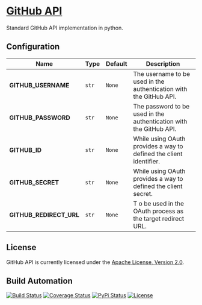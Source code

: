 # [GitHub API](http://github-api.hive.pt)

Standard GitHub API implementation in python.

## Configuration

| Name | Type | Default | Description |
| ----- | ----- | ----- |----- |
| **GITHUB_USERNAME** | `str` | `None` | The username to be used in the authentication with the GitHub API. |
| **GITHUB_PASSWORD** | `str` | `None` | The password to be used in the authentication with the GitHub API. |
| **GITHUB_ID** | `str` | `None` | While using OAuth provides a way to defined the client identifier. |
| **GITHUB_SECRET** | `str` | `None` | While using OAuth provides a way to defined the client secret. |
| **GITHUB_REDIRECT_URL** | `str` | `None` |T o be used in the OAuth process as the target redirect URL. |

## License

GitHub API is currently licensed under the [Apache License, Version 2.0](http://www.apache.org/licenses/).

## Build Automation

[![Build Status](https://travis-ci.org/hivesolutions/github_api.svg?branch=master)](https://travis-ci.org/hivesolutions/github_api)
[![Coverage Status](https://coveralls.io/repos/hivesolutions/github_api/badge.svg?branch=master)](https://coveralls.io/r/hivesolutions/github_api?branch=master)
[![PyPi Status](https://img.shields.io/pypi/v/github_api_python.svg)](https://pypi.python.org/pypi/github_api_python)
[![License](https://img.shields.io/badge/license-Apache%202.0-blue.svg)](https://www.apache.org/licenses/)
